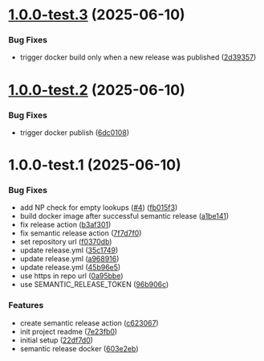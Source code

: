 # [1.0.0-test.3](https://github.com/formcapture/form-backend/compare/v1.0.0-test.2...v1.0.0-test.3) (2025-06-10)


### Bug Fixes

* trigger docker build only when a new release was published ([2d39357](https://github.com/formcapture/form-backend/commit/2d39357fd9f6d561176bf870c2377f86d1acc3b5))

# [1.0.0-test.2](https://github.com/formcapture/form-backend/compare/v1.0.0-test.1...v1.0.0-test.2) (2025-06-10)


### Bug Fixes

* trigger docker publish ([6dc0108](https://github.com/formcapture/form-backend/commit/6dc01085dcf4ef6fa9713f590e874a5e9c6a8414))

# 1.0.0-test.1 (2025-06-10)


### Bug Fixes

* add NP check for empty lookups ([#4](https://github.com/formcapture/form-backend/issues/4)) ([fb015f3](https://github.com/formcapture/form-backend/commit/fb015f320ff08f4a2cb510abbc6212b5b51f0c64))
* build docker image after successful semantic release ([a1be141](https://github.com/formcapture/form-backend/commit/a1be141173ec96f2802d679487e39e80d685d4c4))
* fix release action ([b3af301](https://github.com/formcapture/form-backend/commit/b3af301decb12f42e2fa116179f9adeffda82c4b))
* fix semantic release action ([7f7d7f0](https://github.com/formcapture/form-backend/commit/7f7d7f00583c3ca3a85b338230a6b1a848ffbff3))
* set repository url ([f0370db](https://github.com/formcapture/form-backend/commit/f0370dbae63e8a2185c68ab36286d49a79bcfe21))
* update release.yml ([35c1749](https://github.com/formcapture/form-backend/commit/35c174944688af0b36edef8d8c3f5e68e4873d67))
* update release.yml ([a968916](https://github.com/formcapture/form-backend/commit/a9689167d57e71bd5b60bcad846132d738d448d6))
* update release.yml ([45b96e5](https://github.com/formcapture/form-backend/commit/45b96e5964728ec308a987bc94086cd1c4954ba8))
* use https in repo url ([0a95bbe](https://github.com/formcapture/form-backend/commit/0a95bbeb09e84ed72d9411dfe3742e8029097c4b))
* use SEMANTIC_RELEASE_TOKEN ([96b906c](https://github.com/formcapture/form-backend/commit/96b906c630c0198936fb1e997d9b513c09b6badc))


### Features

* create semantic release action ([c623067](https://github.com/formcapture/form-backend/commit/c623067e42425ad9334e6273ec30b9e86b5a4914))
* init project readme ([7e23fb0](https://github.com/formcapture/form-backend/commit/7e23fb0b345a8fab3453cf752d9668e535ca3a30))
* initial setup ([22df7d0](https://github.com/formcapture/form-backend/commit/22df7d04281ba40d25a82d087130e86e782b2282))
* semantic release docker ([603e2eb](https://github.com/formcapture/form-backend/commit/603e2eb071b6ac74732f93e76da2b89ac29dd4d2))
